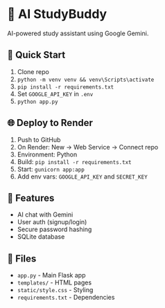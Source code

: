 # 🤖 AI StudyBuddy

AI-powered study assistant using Google Gemini.

## 🚀 Quick Start

1. Clone repo
2. `python -m venv venv && venv\Scripts\activate`
3. `pip install -r requirements.txt`
4. Set `GOOGLE_API_KEY` in `.env`
5. `python app.py`

## 🌐 Deploy to Render

1. Push to GitHub
2. On Render: New → Web Service → Connect repo
3. Environment: Python
4. Build: `pip install -r requirements.txt`
5. Start: `gunicorn app:app`
6. Add env vars: `GOOGLE_API_KEY` and `SECRET_KEY`

## 🔐 Features

- AI chat with Gemini
- User auth (signup/login)
- Secure password hashing
- SQLite database

## 📁 Files

- `app.py` - Main Flask app
- `templates/` - HTML pages
- `static/style.css` - Styling
- `requirements.txt` - Dependencies
